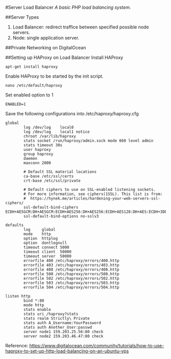 #Server Load Balancer
*A basic PHP load balancing system.*

##Server Types
1. Load Balancer: redirect traffice between specified possible node servers.
2. Node: single application server.

##Private Networking on DigitalOcean


##Setting up HAProxy on Load Balancer
Install HAProxy
```
apt-get install haproxy
```

Enable HAProxy to be started by the init script.
```
nano /etc/default/haproxy
```

Set enabled option to 1
```
ENABLED=1
```

Save the following configurations into /etc/haproxy/haproxy.cfg

```
global
        log /dev/log    local0
        log /dev/log    local1 notice
        chroot /var/lib/haproxy
        stats socket /run/haproxy/admin.sock mode 660 level admin
        stats timeout 30s
        user haproxy
        group haproxy
        daemon
        maxconn 2000

        # Default SSL material locations
        ca-base /etc/ssl/certs
        crt-base /etc/ssl/private

        # Default ciphers to use on SSL-enabled listening sockets.
        # For more information, see ciphers(1SSL). This list is from:
        #  https://hynek.me/articles/hardening-your-web-servers-ssl-ciphers/
        ssl-default-bind-ciphers ECDH+AESGCM:DH+AESGCM:ECDH+AES256:DH+AES256:ECDH+AES128:DH+AES:ECDH+3DES:DH+3DES:RSA+AESGCM:RSA+AES:RSA+3DES:!aNULL:!MD5:!DSS
        ssl-default-bind-options no-sslv3

defaults
        log     global
        mode    http
        option  httplog
        option  dontlognull
        timeout connect 5000
        timeout client  50000
        timeout server  50000
        errorfile 400 /etc/haproxy/errors/400.http
        errorfile 403 /etc/haproxy/errors/403.http
        errorfile 408 /etc/haproxy/errors/408.http
        errorfile 500 /etc/haproxy/errors/500.http
        errorfile 502 /etc/haproxy/errors/502.http
        errorfile 503 /etc/haproxy/errors/503.http
        errorfile 504 /etc/haproxy/errors/504.http

listen http
        bind *:80
        mode http
        stats enable
        stats uri /haproxy?stats
        stats realm Strictly\ Private
        stats auth A_Username:YourPassword
        stats auth Another_User:passwd
        server node1 159.203.25.56:80 check
        server node2 159.203.46.47:80 check

```

Reference: https://www.digitalocean.com/community/tutorials/how-to-use-haproxy-to-set-up-http-load-balancing-on-an-ubuntu-vps
